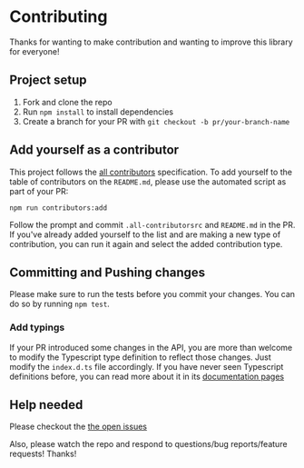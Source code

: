 # Contributing

Thanks for wanting to make contribution and wanting to improve this library for everyone!

## Project setup

1.  Fork and clone the repo
2.  Run `npm install` to install dependencies
3.  Create a branch for your PR with `git checkout -b pr/your-branch-name`

## Add yourself as a contributor

This project follows the [all contributors](https://github.com/kentcdodds/all-contributors)
specification. To add yourself to the table of contributors on the `README.md`, please use the
automated script as part of your PR:

```console
npm run contributors:add
```

Follow the prompt and commit `.all-contributorsrc` and `README.md` in the PR. If you've already
added yourself to the list and are making a new type of contribution, you can run it again and
select the added contribution type.

## Committing and Pushing changes

Please make sure to run the tests before you commit your changes. You can do so by running
`npm test`.

### Add typings

If your PR introduced some changes in the API, you are more than welcome to modify the Typescript
type definition to reflect those changes. Just modify the `index.d.ts` file accordingly. If you have
never seen Typescript definitions before, you can read more about it in its
[documentation pages](https://www.typescriptlang.org/docs/handbook/declaration-files/introduction.html)

## Help needed

Please checkout the
[the open issues](https://github.com/testing-library/react-hooks-testing-library/issues)

Also, please watch the repo and respond to questions/bug reports/feature requests! Thanks!
